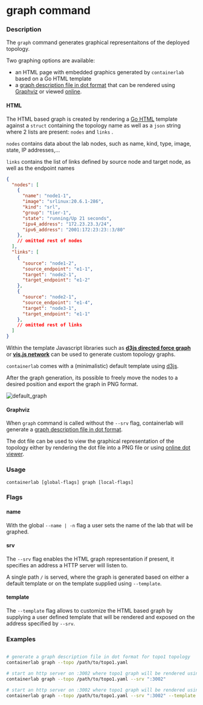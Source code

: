# graph command

### Description

The `graph` command generates graphical representaitons of the deployed topology.

Two graphing options are available:

* an HTML page with embedded graphics generated by `containerlab` based on a Go HTML template
* a [graph description file in dot format](https://en.wikipedia.org/wiki/DOT_(graph_description_language)) that can be rendered using [Graphviz](https://graphviz.org/) or viewed [online](https://dreampuf.github.io/GraphvizOnline/).

#### HTML

The HTML based graph is created by rendering a [Go HTML](https://golang.org/pkg/html/template/) template against a `struct` containing the topology name as well as a `json` string where 2 lists are present: `nodes` and `links` .

`nodes` contains data about the lab nodes, such as name, kind, type, image, state, IP addresses,...

`links` contains the list of links defined by source node and target node, as well as the endpoint names

```json
{
  "nodes": [
    {
      "name": "node1-1",
      "image": "srlinux:20.6.1-286",
      "kind": "srl",
      "group": "tier-1",
      "state": "running/Up 21 seconds",
      "ipv4_address": "172.23.23.3/24",
      "ipv6_address": "2001:172:23:23::3/80"
    },
    // omitted rest of nodes
  ],
  "links": [
    {
      "source": "node1-2",
      "source_endpoint": "e1-1",
      "target": "node2-1",
      "target_endpoint": "e1-2"
    },
    {
      "source": "node2-1",
      "source_endpoint": "e1-4",
      "target": "node3-1",
      "target_endpoint": "e1-1"
    },
    // omitted rest of links 
  ]
}
```

Within the template Javascript libraries such as  [**d3js directed force graph**](https://observablehq.com/collection/@d3/d3-force) or [**vis.js network**](https://visjs.github.io/vis-network/docs/network/) can be used to generate custom topology graphs.

`containerlab` comes with a (minimalistic) default template using [d3js](https://github.com/d3/d3-force).

After the graph generation, its possible to freely move the nodes to a desired position and export the graph in PNG format.

![default_graph](https://gitlab.com/rdodin/pics/-/wikis/uploads/5f3ade3559a5f044d4786bfd0e278b65/image.png)

#### Graphviz

When `graph` command is called without the `--srv` flag, containerlab will generate a [graph description file in dot format](https://en.wikipedia.org/wiki/DOT_(graph_description_language)).

The dot file can be used to view the graphical representation of the topology either by rendering the dot file into a PNG file or using [online dot viewer](https://dreampuf.github.io/GraphvizOnline/).

### Usage

`containerlab [global-flags] graph [local-flags]`

### Flags

#### name

With the global `--name | -n` flag a user sets the name of the lab that will be graphed.

#### srv

The `--srv` flag enables the HTML graph representation if present, it specifies an address a HTTP server will listen to.

A single path `/` is served, where the graph is generated based on either a default template or on the template supplied using `--template`.

#### template

The `--template` flag allows to customize the HTML based graph by supplying a user defined template that will be rendered and exposed on the address specified by `--srv`.


### Examples

```bash

# generate a graph description file in dot format for topo1 topology
containerlab graph --topo /path/to/topo1.yaml

# start an http server on :3002 where topo1 graph will be rendered using the default template
containerlab graph --topo /path/to/topo1.yaml --srv ":3002"

# start an http server on :3002 where topo1 graph will be rendered using a custom template my_template.html
containerlab graph --topo /path/to/topo1.yaml --srv ":3002" --template my_template.html
```
